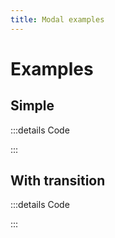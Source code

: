 ```yaml
---
title: Modal examples
---
```


# Examples

## Simple

<PreviewIframe src="./stories/simple/story.html" />

:::details Code

<SimpleTabs :items="['app.twig', 'app.js']">
  <template #content-1>

<<< ./stories/simple/app.twig

  </template>
  <template #content-2>

<<< ./stories/simple/app.js

  </template>
</SimpleTabs>

:::

## With transition

<PreviewIframe src="./stories/transition/story.html" />

:::details Code

<SimpleTabs :items="['app.twig', 'app.js']">
  <template #content-1>

<<< ./stories/simple/app.twig

  </template>
  <template #content-2>

<<< ./stories/transition/app.js

  </template>
</SimpleTabs>

:::
